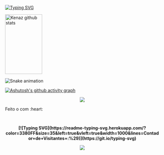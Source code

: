 [![Typing SVG](https://readme-typing-svg.herokuapp.com/?color=3380FF&size=35&left=true&vleft=true&width=1000&lines=Olá,+Meu+Nome+é+Kenaz;Eu+Sou+Graduado+em+Mecatrônica;Seja+Bem+Vindo+ao+meu+GitHub!+:%29)](https://git.io/typing-svg)



<div align="left">  
  <img width="49%" height="195px" src="https://github-readme-stats.vercel.app/api?username=kenazfs&show_icons=true&count_private=true&hide_border=true&title_color=3380FF&icon_color=33BBFF&text_color=c9d1d9&bg_color=0d1117" alt="Kenaz github stats" /> 
  
</div>




<div align="left">

  ![Snake animation](https://github.com/danielbped/danielbped/blob/output/github-contribution-grid-snake.svg)
  
</div>

[![Ashutosh's github activity graph](https://github-readme-activity-graph.cyclic.app/graph?username=kenazfs&bg_color=0d1117&color=c9d1d9&line=3380FF&point=403d3d&area=true&hide_border=true)](https://github.com/ashutosh00710/github-readme-activity-graph)


<p align="center">
  <img src="https://github-profile-trophy.vercel.app/?username=kenazfs&theme=dracula&row=2&no-bg=true&column=3&margin-w=15&margin-h=15" />
</p>

<div align="left">
  <p>Feito o com :heart:</p>
</div>


<div align="center">
<br><p align="centre"><b>[![Typing SVG](https://readme-typing-svg.herokuapp.com/?color=3380FF&size=35&left=true&vleft=true&width=1000&lines=Contador+de+Visitantes+:%29)](https://git.io/typing-svg)</b></p>  
<p align="center"><img align="center" src="https://profile-counter.glitch.me/{kenazfs}/count.svg" /></p> 
<br>
</div>
